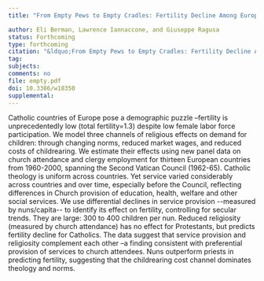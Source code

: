 ```yaml
---
title: "From Empty Pews to Empty Cradles: Fertility Decline Among European Catholics"

author: Eli Berman, Lawrence Iannaccone, and Giuseppe Ragusa
status: Forthcoming
type: forthcoming
citation: "&ldquo;From Empty Pews to Empty Cradles: Fertility Decline Among European Catholics.&rdquo; Forthcoming in Journal of Demographic Economics"
tag:
subjects:
comments: no
file: empty.pdf
doi: 10.3386/w18350
supplemental: 
---
```


Catholic countries of Europe pose a demographic puzzle –fertility is unprecedentedly low (total fertility$=$1.3) despite low female labor force participation. We model three channels of religious effects on demand for children: through changing norms, reduced market wages, and reduced costs of childrearing. We estimate their effects using new panel data on church attendance and clergy employment for thirteen European countries from 1960-2000, spanning the Second Vatican Council (1962-65). Catholic theology is uniform across countries. Yet service varied considerably across countries and over time, especially before the Council, reflecting differences in Church provision of education, health, welfare and other social services. We use differential declines in service provision --measured by nuns/capita-- to identify its effect on fertility, controlling for secular trends. They are large: 300 to 400 children per nun. Reduced religiosity (measured by church attendance) has no effect for Protestants, but predicts fertility decline for Catholics. The data suggest that service provision and religiosity complement each other –a finding consistent with preferential provision of services to church attendees. Nuns outperform priests in predicting fertility, suggesting that the childrearing cost channel dominates theology and norms.